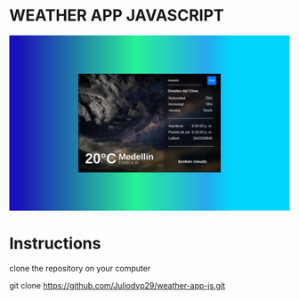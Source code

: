 # WEATHER APP JAVASCRIPT


![Screenshot](weather_js.png)

# Instructions
<p>clone the repository on your computer</p>

git clone https://github.com/Juliodvp29/weather-app-js.git


